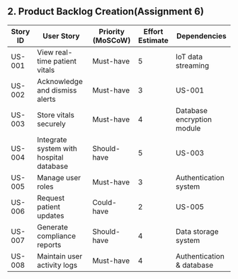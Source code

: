 
## 2. Product Backlog Creation(Assignment 6)

| Story ID | User Story | Priority (MoSCoW) | Effort Estimate | Dependencies |
|----------|-----------|------------------|----------------|--------------|
| US-001 | View real-time patient vitals | Must-have | 5 | IoT data streaming |
| US-002 | Acknowledge and dismiss alerts | Must-have | 3 | US-001 |
| US-003 | Store vitals securely | Must-have | 4 | Database encryption module |
| US-004 | Integrate system with hospital database | Should-have | 5 | US-003 |
| US-005 | Manage user roles | Must-have | 3 | Authentication system |
| US-006 | Request patient updates | Could-have | 2 | US-005 |
| US-007 | Generate compliance reports | Should-have | 4 | Data storage system |
| US-008 | Maintain user activity logs | Must-have | 4 | Authentication & database |
